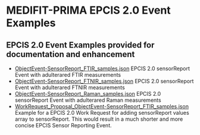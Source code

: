 # MEDIFIT-PRIMA EPCIS 2.0 Event Examples

## EPCIS 2.0 Event Examples provided for documentation and enhancement

- [ObjectEvent-SensorReport_FTIR_samples.json](ObjectEvent-SensorReport_FTIR_samples.json)
EPCIS 2.0 sensorReport Event with adulterared FTIR measurements
- [ObjectEvent-SensorReport_FTNIR_samples.json](ObjectEvent-SensorReport_FTNIR_samples.json)
EPCIS 2.0 sensorReport Event with adulterared FTNIR measurements
- [ObjectEvent-SensorReport_Raman_samples.json](ObjectEvent-SensorReport_Raman_samples.json)
EPCIS 2.0 sensorReport Event with adulterared Raman measurements
- [WorkRequest_Proposal_ObjectEvent-SensorReport_FTIR_samples.json](WorkRequest_Proposal_ObjectEvent-SensorReport_FTIR_samples.json)
Example for a EPCIS 2.0 Work Request for adding sensorReport values array to sensorReport. This would result in a much shorter and more concise EPCIS Sensor Reporting Event.
